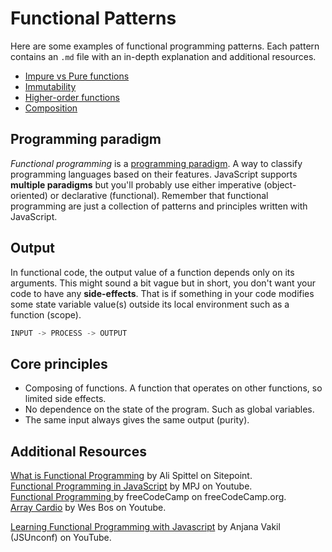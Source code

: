 # Functional Patterns

Here are some examples of functional programming patterns. Each pattern contains an `.md` file with an in-depth explanation and additional resources.

* [Impure vs Pure functions](https://github.com/cmda-tt/course-21-22/blob/main/fp/examples/functional-patterns/impure.md)
* [Immutability](https://github.com/cmda-tt/course-21-22/blob/main/fp/examples/functional-patterns/immutability.md)
* [Higher-order functions](https://github.com/cmda-tt/course-21-22/blob/main/fp/examples/functional-patterns/ho-functions.md)
* [Composition](https://github.com/cmda-tt/course-21-22/blob/main/fp/examples/functional-patterns/composition.md)

## Programming paradigm
*Functional programming* is a [programming paradigm][paradigm]. A way to classify programming languages based on their features. JavaScript supports **multiple paradigms** but you'll probably use either imperative (object-oriented) or declarative (functional). Remember that functional programming are just a collection of  patterns and principles written with JavaScript.

## Output

In functional code, the output value of a function depends only on its arguments. This might sound a bit vague but in short, you don't want your code to have any **side-effects**. That is if something in your code modifies some state variable value(s) outside its local environment such as a function (scope).

```js
INPUT -> PROCESS -> OUTPUT
```

## Core principles

* Composing of functions. A function that operates on other functions, so limited side effects.
* No dependence on the state of the program. Such as global variables.
* The same input always gives the same output (purity).

## Additional Resources
[What is Functional Programming](https://www.sitepoint.com/what-is-functional-programming/) by Ali Spittel on Sitepoint.  
[Functional Programming in JavaScript](https://www.youtube.com/watch?v=BMUiFMZr7vk&list=PL0zVEGEvSaeEd9hlmCXrk5yUyqUag-n84) by MPJ on Youtube.  
[Functional Programming ](https://www.freecodecamp.org/learn) by freeCodeCamp on freeCodeCamp.org.  
[Array Cardio](https://www.youtube.com/watch?v=HB1ZC7czKRs) by Wes Bos on Youtube.

[Learning Functional Programming with Javascript](https://www.youtube.com/watch?v=e-5obm1G_FY&t=8s) by Anjana Vakil (JSUnconf) on YouTube.

[paradigm]: https://en.wikipedia.org/wiki/Programming_paradigm
